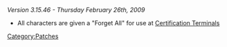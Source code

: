 _Version 3.15.46 - Thursday February 26th, 2009_

- All characters are given a "Forget All" for use at [Certification
  Terminals](../Certification_Terminal.md)

[Category:Patches](../Category:Patches.md)
